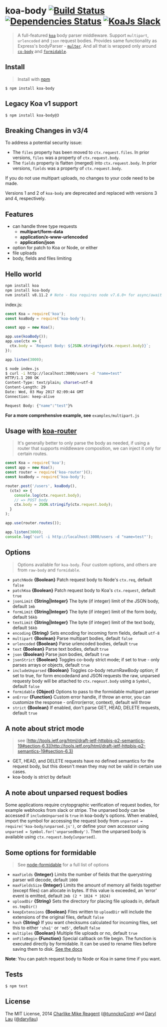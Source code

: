 koa-body [![Build Status](https://travis-ci.org/dlau/koa-body.svg?branch=koa2)](https://travis-ci.org/dlau/koa-body) [![Dependencies Status](https://david-dm.org/dlau/koa-body/status.svg)](https://david-dm.org/dlau/koa-body) [![KoaJs Slack](https://img.shields.io/badge/Koa.Js-Slack%20Channel-Slack.svg?longCache=true)](https://communityinviter.com/apps/koa-js/koajs)
================

> A full-featured [`koa`](https://github.com/koajs/koa) body parser middleware. Support `multipart`, `urlencoded` and `json` request bodies. Provides same functionality as Express's bodyParser - [`multer`](https://github.com/expressjs/multer). And all that is wrapped only around
[`co-body`](https://github.com/visionmedia/co-body) and [`formidable`](https://github.com/felixge/node-formidable).

## Install
>Install with [npm](https://github.com/npm/npm)

```
$ npm install koa-body
```

## Legacy Koa v1 support
```
$ npm install koa-body@3
```

## Breaking Changes in v3/4
To address a potential security issue:
  - The `files` property has been moved to `ctx.request.files`. In prior versions, `files` was a property of `ctx.request.body`. 
  - The `fields` property is flatten (merged) into `ctx.request.body`. In prior versions, `fields` was a property of `ctx.request.body`.

If you do not use multipart uploads, no changes to your code need to be made.

Versions 1 and 2 of `koa-body` are deprecated and replaced with versions 3 and 4, respectively.

## Features
- can handle three type requests
  * **multipart/form-data**
  * **application/x-www-urlencoded**
  * **application/json**
- option for patch to Koa or Node, or either
- file uploads
- body, fields and files limiting

## Hello world
```sh
npm install koa
npm install koa-body
nvm install v8.11.2 # Note - Koa requires node v7.6.0+ for async/await support
```
index.js:
```js
const Koa = require('koa');
const koaBody = require('koa-body');

const app = new Koa();

app.use(koaBody());
app.use(ctx => {
  ctx.body = `Request Body: ${JSON.stringify(ctx.request.body)}`;
});

app.listen(3000);
```

```sh
$ node index.js
$ curl -i http://localhost:3000/users -d "name=test"
HTTP/1.1 200 OK
Content-Type: text/plain; charset=utf-8
Content-Length: 29
Date: Wed, 03 May 2017 02:09:44 GMT
Connection: keep-alive

Request Body: {"name":"test"}%
```

**For a more comprehensive example, see** `examples/multipart.js`

## Usage with [koa-router](https://github.com/alexmingoia/koa-router)
> It's generally better to only parse the body as needed, if using a router that supports middleware composition, we can inject it only for certain routes.

```js
const Koa = require('koa');
const app = new Koa();
const router = require('koa-router')();
const koaBody = require('koa-body');

router.post('/users', koaBody(),
  (ctx) => {
    console.log(ctx.request.body);
    // => POST body
    ctx.body = JSON.stringify(ctx.request.body);
  }
);

app.use(router.routes());

app.listen(3000);
console.log('curl -i http://localhost:3000/users -d "name=test"');
```


## Options
> Options available for `koa-body`. Four custom options, and others are from `raw-body` and `formidable`.

- `patchNode` **{Boolean}** Patch request body to Node's `ctx.req`, default `false`
- `patchKoa` **{Boolean}** Patch request body to Koa's `ctx.request`, default `true`
- `jsonLimit` **{String|Integer}** The byte (if integer) limit of the JSON body, default `1mb`
- `formLimit` **{String|Integer}** The byte (if integer) limit of the form body, default `56kb`
- `textLimit` **{String|Integer}** The byte (if integer) limit of the text body, default `56kb`
- `encoding` **{String}** Sets encoding for incoming form fields, default `utf-8`
- `multipart` **{Boolean}** Parse multipart bodies, default `false`
- `urlencoded` **{Boolean}** Parse urlencoded bodies, default `true`
- `text` **{Boolean}** Parse text bodies, default `true`
- `json` **{Boolean}** Parse json bodies, default `true`
- `jsonStrict` **{Boolean}** Toggles co-body strict mode; if set to true - only parses arrays or objects, default `true`
- `includeUnparsed` **{Boolean}** Toggles co-body returnRawBody option; if set to true, for form encodedand and JSON requests the raw, unparsed requesty body will be attached to `ctx.reqeust.body` using a `Symbol`, default `false`
- `formidable` **{Object}** Options to pass to the formidable multipart parser
- `onError` **{Function}** Custom error handle, if throw an error, you can customize the response - onError(error, context), default will throw
- `strict` **{Boolean}** If enabled, don't parse GET, HEAD, DELETE requests, default `true`

## A note about strict mode
> see [http://tools.ietf.org/html/draft-ietf-httpbis-p2-semantics-19#section-6.3](http://tools.ietf.org/html/draft-ietf-httpbis-p2-semantics-19#section-6.3)
- GET, HEAD, and DELETE requests have no defined semantics for the request body, but this doesn't mean they may not be valid in certain use cases.
- koa-body is strict by default

## A note about unparsed request bodies
Some applications require crytopgraphic verification of request bodies, for example webhooks from slack or stripe. The unparsed body can be accessed if `includeUnparsed` is `true` in koa-body's options. When enabled, import the symbol for accessing the request body from `unparsed = require('koa-body/unparsed.js')`, or define your own accessor using `unparsed = Symbol.for('unparsedBody')`. Then the unparsed body is available using `ctx.request.body[unparsed]`.

## Some options for formidable
> See [node-formidable](https://github.com/felixge/node-formidable) for a full list of options
- `maxFields` **{Integer}** Limits the number of fields that the querystring parser will decode, default `1000`
- `maxFieldsSize` **{Integer}** Limits the amount of memory all fields together (except files) can allocate in bytes. If this value is exceeded, an 'error' event is emitted, default `2mb (2 * 1024 * 1024)`
- `uploadDir` **{String}** Sets the directory for placing file uploads in, default `os.tmpDir()`
- `keepExtensions` **{Boolean}** Files written to `uploadDir` will include the extensions of the original files, default `false`
- `hash` **{String}** If you want checksums calculated for incoming files, set this to either `'sha1'` or `'md5'`, default `false`
- `multiples` **{Boolean}** Multiple file uploads or no, default `true`
- `onFileBegin` **{Function}** Special callback on file begin. The function is executed directly by formidable. It can be used to rename files before saving them to disk. [See the docs](https://github.com/felixge/node-formidable#filebegin)


**Note**: You can patch request body to Node or Koa in same time if you want.

## Tests
```
$ npm test
```

## License
The MIT License, 2014 [Charlike Mike Reagent](https://github.com/tunnckoCore) ([@tunnckoCore](https://twitter.com/tunnckoCore)) and [Daryl Lau](https://github.com/dlau) ([@daryllau](https://twitter.com/daryllau))
